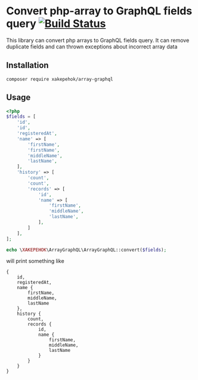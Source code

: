 # Convert php-array to GraphQL fields query [![Build Status](https://travis-ci.com/XAKEPEHOK/array-graphql.svg?branch=master)](https://travis-ci.com/XAKEPEHOK/array-graphql)

This library can convert php arrays to GraphQL fields query. It can remove duplicate fields and can thrown exceptions
about incorrect array data 

## Installation
```
composer require xakepehok/array-graphql
```

## Usage
```php
<?php
$fields = [
    'id',
    'id',
    'registeredAt',
    'name' => [
        'firstName',
        'firstName',
        'middleName',
        'lastName',
    ],
    'history' => [
        'count',
        'count',
        'records' => [
            'id',
            'name' => [
                'firstName',
                'middleName',
                'lastName',
            ],
        ]
    ],
];

echo \XAKEPEHOK\ArrayGraphQL\ArrayGraphQL::convert($fields);
```
will print something like
```
{
    id,
    registeredAt,
    name {
        firstName,
        middleName,
        lastName
    },
    history {
        count,
        records {
            id,
            name {
                firstName,
                middleName,
                lastName
            }
        }
    }
}
```